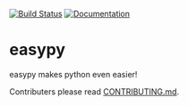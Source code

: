 [![Build Status](https://api.travis-ci.org/weka-io/easypy.svg?branch=master)](https://travis-ci.org/weka-io/easypy)
[![Documentation](https://img.shields.io/badge/api-sphinx-blue.svg)](https://weka-io.github.io/easypy/)

# easypy
easypy makes python even easier!

Contributers please read [CONTRIBUTING.md](CONTRIBUTING.md).
